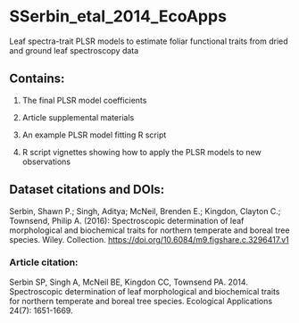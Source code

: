 # SSerbin_etal_2014_EcoApps
Leaf spectra-trait PLSR models to estimate foliar functional traits from dried and ground leaf spectroscopy data

## Contains:
1) The final PLSR model coefficients

2) Article supplemental materials

3) An example PLSR model fitting R script

4) R script vignettes showing how to apply the PLSR models to new observations

## Dataset citations and DOIs:
Serbin, Shawn P.; Singh, Aditya; McNeil, Brenden E.; Kingdon, Clayton C.; Townsend, Philip A. (2016): Spectroscopic determination of leaf morphological and biochemical traits for northern temperate and boreal tree species. Wiley. Collection. https://doi.org/10.6084/m9.figshare.c.3296417.v1


### Article citation:
Serbin SP, Singh A, McNeil BE, Kingdon CC, Townsend PA. 2014. Spectroscopic determination of leaf morphological and biochemical traits for northern temperate and boreal tree species. Ecological Applications 24(7): 1651-1669.
